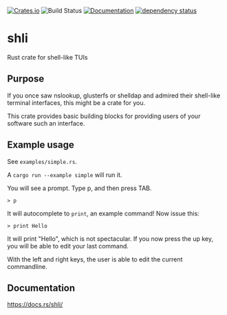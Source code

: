 [![Crates.io](https://img.shields.io/crates/v/shli.svg)](https://crates.io/crates/shli)
![Build Status](https://github.com/UgnilJoZ/shli/actions/workflows/rust.yml/badge.svg)
[![Documentation](https://docs.rs/shli/badge.svg)](https://docs.rs/crate/shli/)
[![dependency status](https://deps.rs/crate/shli/0.3.0/status.svg)](https://deps.rs/crate/shli/0.3.0)

# shli
Rust crate for shell-like TUIs

## Purpose
If you once saw nslookup, glusterfs or shelldap and admired their shell-like terminal interfaces, this might be a crate for you.

This crate provides basic building blocks for providing users of your software such an interface.

## Example usage
See `examples/simple.rs`.

A `cargo run --example simple` will run it.

You will see a prompt. Type p, and then press TAB.
```
> p
```
It will autocomplete to `print`, an example command! Now issue this:

```
> print Hello
```
It will print "Hello", which is not spectacular. If you now press the up key, you will be able to edit your last command.

With the left and right keys, the user is able to edit the current commandline.

## Documentation
https://docs.rs/shli/